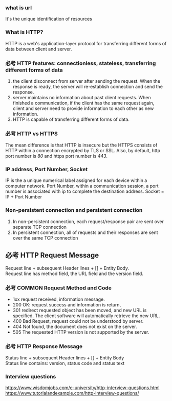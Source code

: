 ### what is url
It's the unique identification of resources

### What is HTTP?
HTTP is a web's application-layer protocol for transferring different forms of data between client and server. 

### 必考 HTTP features: connectionless, stateless, transferring different forms of data
1. the client disconnect from server after sending the request. When the response is ready, the server will re-establish connection and send the response.
2. server maintains no information about past client requests. When finished a communication, if the client has the same request again, client and server need to provide information to each other as new information.
3. HTTP is capable of transferring different forms of data. 

### 必考 HTTP vs HTTPS
The mean difference is that HTTP is insecure but the HTTPS consists of HTTP within a connection encrypted by TLS or SSL. Also, by default, http port number is *80* and https port number is *443*.

### IP address, Port Number, Socket
IP is the a unique numerical label assigned for each device within a computer network. Port Number, within a communication session, a port number is associated with ip to complete the destination address. Socket = IP + Port Number

### Non-persistent connection and persistent connection
1. In non-persistent connection, each request/response pair are sent over separate TCP connection
2. In persistent connection, all of requests and their responses are sent over the same TCP connection  

## 必考 HTTP Request Message
Request line + subsequent Header lines + [] + Entity Body. <br>
Request line has method field, the URL field and the version field. 

### 必考 COMMON Request Method and Code
* 1xx request received, information message. 
* 200 OK: request success and information is return, 
* 301 redirect requested object has been moved, and new URL is specified. The client software will automatically retrieve the new URL. 
* 400 Bad Request, request could not be understood by server. 
* 404 Not found, the document does not exist on the server. 
* 505 The requested HTTP version is not supported by the server. 

### 必考 HTTP Response Message
Status line + subsequent Header lines + [] + Entity Body<br>
Status line contains: version, status code and status text


### Interview questions
https://www.wisdomjobs.com/e-university/http-interview-questions.html
https://www.tutorialandexample.com/http-interview-questions/
